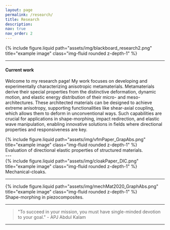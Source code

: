 ```yaml
---
layout: page
permalink: /research/
title: Research
description:
nav: true
nav_order: 2
---
```


<div class="row">
    <div class="col-sm mt-3 mt-md-0">
        {% include figure.liquid path="assets/img/blackboard_research2.png" title="example image" class="img-fluid rounded z-depth-1" %}
    </div>
</div>

---

#### Current work

Welcome to my research page! My work focuses on developing and experimentally characterizing anisotropic metamaterials.
Metamaterials derive their special properties from the distinctive deformation, dynamic motion, and elastic energy distribution of their micro- and meso-architectures.
These architected materials can be designed to achieve extreme anisotropy, supporting functionalities like shear-axial coupling, which allows them to deform in unconventional ways.
Such capabilities are crucial for applications in shape-morphing, impact redirection, and elastic wave manipulation, enabling innovative solutions in fields where directional properties and responsiveness are key.

<div class="row">
    <div class="col-sm mt-3 mt-md-0">
        {% include figure.liquid path="assets/img/vfmPaper_GrapAbs.png" title="example image" class="img-fluid rounded z-depth-1" %}
    </div>
</div>
<div class="caption">
    Evaluation of directional elastic properties of structured materials.
</div>
---

<div class="row">
    <div class="col-sm mt-3 mt-md-0">
        {% include figure.liquid path="assets/img/cloakPaper_DIC.png" title="example image" class="img-fluid rounded z-depth-1" %}
    </div>
</div>
<div class="caption">
    Mechanical-cloaks.
</div>

---

<div class="row">
    <div class="col-sm mt-3 mt-md-0">
        {% include figure.liquid path="assets/img/mechMat2020_GraphAbs.png" title="example image" class="img-fluid rounded z-depth-1" %}
    </div>
</div>
<div class="caption">
    Shape-morphing in piezocomposites.
</div>

---

> "To succeed in your mission, you must have single-minded devotion to your goal." - APJ Abdul Kalam

---

